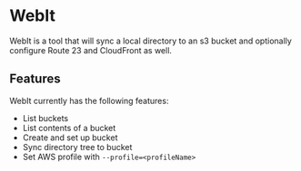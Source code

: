 # WebIt

WebIt is a tool that will sync a local directory to an s3 bucket
and optionally configure Route 23 and CloudFront as well.

## Features

WebIt currently has the following features:

- List buckets
- List contents of a bucket
- Create and set up bucket
- Sync directory tree to bucket
- Set AWS profile with `--profile=<profileName>`
